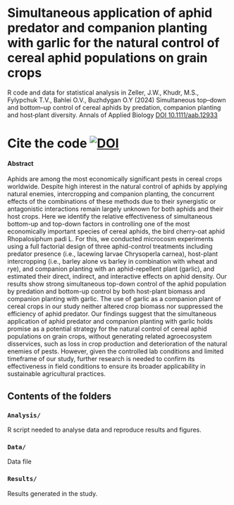 # Simultaneous application of aphid predator and companion planting with garlic for the natural control of cereal aphid populations on grain crops

R code and data for statistical analysis in Zeller, J.W., Khudr, M.S., Fylypchuk T.V., Bahlei O.V., Buzhdygan O.Y (2024) Simultaneous top–down and bottom–up control of cereal aphids by predation, companion planting and host‐plant diversity. Annals of Applied Biology [DOI 10.1111/aab.12933](https://doi.org/10.1111/aab.12933)

# Cite the code [![DOI](https://zenodo.org/badge/610212164.svg)](https://zenodo.org/doi/10.5281/zenodo.12770320)
 
#### Abstract
Aphids are among the most economically significant pests in cereal crops worldwide. Despite high interest in the natural control of aphids by applying natural enemies, intercropping and companion planting, the concurrent effects of the combinations of these methods due to their synergistic or antagonistic interactions remain largely unknown for both aphids and their host crops. Here we identify the relative effectiveness of simultaneous bottom-up and top-down factors in controlling one of the most economically important species of cereal aphids, the bird cherry-oat aphid Rhopalosiphum padi L. For this, we conducted microcosm experiments using a full factorial design of three aphid-control treatments including predator presence (i.e., lacewing larvae Chrysoperla carnea), host-plant intercropping (i.e., barley alone vs barley in combination with wheat and rye), and companion planting with an aphid-repellent plant (garlic), and estimated their direct, indirect, and interactive effects on aphid density. Our results show strong simultaneous top-down control of the aphid population by predation and bottom-up control by both host-plant biomass and companion planting with garlic. The use of garlic as a companion plant of cereal crops in our study neither altered crop biomass nor suppressed the efficiency of aphid predator. Our findings suggest that the simultaneous application of aphid predator and companion planting with garlic holds promise as a potential strategy for the natural control of cereal aphid populations on grain crops, without generating related agroecosystem disservices, such as loss in crop production and deterioration of the natural enemies of pests. However, given the controlled lab conditions and limited timeframe of our study, further research is needed to confirm its effectiveness in field conditions to ensure its broader applicability in sustainable agricultural practices.

## Contents of the folders

### `Analysis/`

R script needed to analyse data and reproduce results and figures.

### `Data/`

Data file

### `Results/`

Results generated in the study. 

